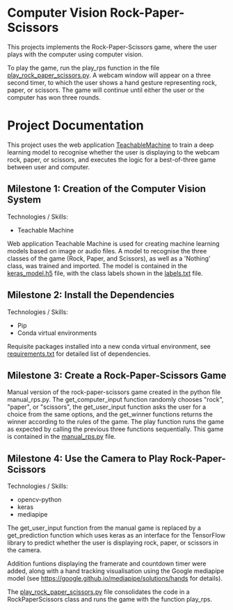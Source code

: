 # Computer Vision Rock-Paper-Scissors

This projects implements the Rock-Paper-Scissors game, where the user plays with the computer using computer vision.

To play the game, run the play_rps function in the file [play_rock_paper_scissors.py](https://github.com/tuttonluke/aicore_computer_vision_project/blob/main/project_files/play_rock_paper_scissors.py). A webcam window will appear on a three second timer, to which the user shows a hand gesture representing rock, paper, or scissors. The game will continue until either the user or the computer has won three rounds.

# Project Documentation

This project uses the web application [TeachableMachine](https://teachablemachine.withgoogle.com/train) to train a deep learning model to recognise whether the user is displaying to the webcam rock, paper, or scissors, and executes the logic for a best-of-three game between user and computer.

## Milestone 1: Creation of the Computer Vision System
Technologies / Skills:
- Teachable Machine

Web application Teachable Machine is used for creating machine learning models based on image or audio files. A model to recognise the three classes of the game (Rock, Paper, and Scissors), as well as a 'Nothing' class, was trained and imported. The model is contained in the [keras_model.h5](https://github.com/tuttonluke/aicore_computer_vision_project/blob/main/project_files/keras_model.h5) file, with the class labels shown in the [labels.txt](https://github.com/tuttonluke/aicore_computer_vision_project/blob/main/project_files/labels.txt) file.

## Milestone 2: Install the Dependencies
Technologies / Skills:
- Pip
- Conda virtual environments

Requisite packages installed into a new conda virtual environment, see [requirements.txt](https://github.com/tuttonluke/Computer_Vision_Rock_Paper_Scissors/blob/main/requirements.txt) for
detailed list of dependencies.

## Milestone 3: Create a Rock-Paper-Scissors Game
 
 Manual version of the rock-paper-scissors game created in the python file manual_rps.py. The get_computer_input function randomly chooses "rock", "paper", or "scissors", the get_user_input function asks the user for a choice from the same options, and the get_winner functions returns the winner according to the rules of the game. The play function runs the game as expected by calling the previous three functions sequentially. This game is contained in the [manual_rps.py](https://github.com/tuttonluke/aicore_computer_vision_project/blob/main/project_files/manual_rps.py) file.

 ## Milestone 4: Use the Camera to Play Rock-Paper-Scissors
 Technologies / Skills:
 - opencv-python
 - keras
 - mediapipe

 The get_user_input function from the manual game is replaced by a get_prediction function which uses keras as an interface for the TensorFlow library to predict whether the user is displaying rock, paper, or scissors in the camera.

 Addition funtions displaying the framerate and countdown timer were added, along with a hand tracking visualisation using the Google mediapipe model (see
 https://google.github.io/mediapipe/solutions/hands for details).

 The [play_rock_paper_scissors.py](https://github.com/tuttonluke/aicore_computer_vision_project/blob/main/project_files/play_rock_paper_scissors.py) file consolidates the code in a RockPaperScissors class and runs the game with the function play_rps.
